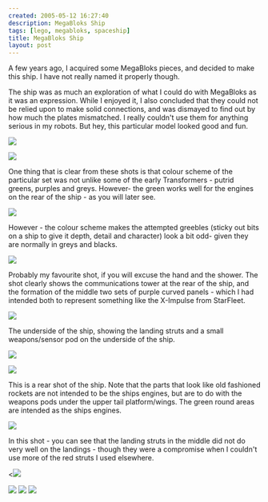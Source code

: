 ```yaml
---
created: 2005-05-12 16:27:40
description: MegaBloks Ship
tags: [lego, megabloks, spaceship]
title: MegaBloks Ship
layout: post
---
```

A few years ago, I acquired some MegaBloks pieces, and decided to make this ship. I have not really named it properly though.

The ship was as much an exploration of what I could do with MegaBloks as it was an expression. While I enjoyed it, I also concluded that they could not be relied upon to make solid connections, and was dismayed to find out by how much the plates mismatched. I really couldn't use them for anything serious in my robots. But hey, this particular model looked good and fun.

![](/galleries/2005-05-12-megabloks-ship/240_P1010026.jpg)

![](/galleries/2005-05-12-megabloks-ship/241_P1010027.jpg)

One thing that is clear from these shots is that colour scheme of the particular set was not unlike some of the early Transformers - putrid greens, purples and greys. However- the green works well for the engines on the rear of the ship - as you will later see.

![](/galleries/2005-05-12-megabloks-ship/242_P1010028.jpg)

However - the colour scheme makes the attempted greebles (sticky out bits on a ship to give it depth, detail and character) look a bit odd- given they are normally in greys and blacks.

![](/galleries/2005-05-12-megabloks-ship/243_P1010029.jpg)

Probably my favourite shot, if you will excuse the hand and the shower. The shot clearly shows the communications tower at the rear of the ship, and the formation of the middle two sets of purple curved panels - which I had intended both to represent something like the X-Impulse from StarFleet.

![](/galleries/2005-05-12-megabloks-ship/244_P1010030.jpg)

The underside of the ship, showing the landing struts and a small weapons/sensor pod on the underside of the ship.

![](/galleries/2005-05-12-megabloks-ship/245_P1010031.jpg)

![](/galleries/2005-05-12-megabloks-ship/246_P1010032.jpg)

This is a rear shot of the ship. Note that the parts that look like old fashioned rockets are not intended to be the ships engines, but are to do with the weapons pods under the upper tail platform/wings. The green round areas are intended as the ships engines.

![](/galleries/2005-05-12-megabloks-ship/247_P1010033.jpg)

In this shot - you can see that the landing struts in the middle did not do very well on the landings - though they were a compromise when I couldn't use more of the red struts I used elsewhere.

<![](/galleries/2005-05-12-megabloks-ship/248_P1010034.jpg)

![](/galleries/2005-05-12-megabloks-ship/249_P1010035.jpg)
![](/galleries/2005-05-12-megabloks-ship/250_P1010037.jpg)
![](/galleries/2005-05-12-megabloks-ship/251_P1010040.jpg)

